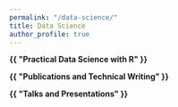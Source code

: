 ```yaml
---
permalink: "/data-science/"
title: Data Science
author_profile: true
---
```


<!-- Based on gradfolio projects.md but I'm doing it by hand-->
<div class="ProjectContainer">

  <div class="gallery">
  <div class="projectTile">
        <a href="{{ "/practical-data-science-with-r/" | prepend: site.baseurl | prepend: site.url }}" style="text-decoration: none">
          <span>
              <p><strong>{{ "Practical Data Science with R" }}</strong></p>
          </span>
        </a>
  </div>

  <div class="projectTile">
        <a href="{{ "/nina-technical" | prepend: site.baseurl | prepend: site.url }}" style="text-decoration: none">
          <span>
              <p><strong>{{ "Publications and Technical Writing" }}</strong></p>
          </span>
        </a>
  </div>

  <div class="projectTile">
        <a href="{{ "/talks/" | prepend: site.baseurl | prepend: site.url }}" style="text-decoration: none">
          <span>
              <p><strong>{{ "Talks and Presentations" }}</strong></p>
          </span>
        </a>
  </div>

  </div>
</div>